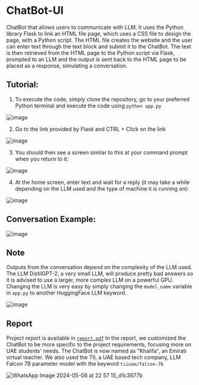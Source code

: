 # ChatBot-UI
ChatBot that allows users to communicate with LLM. It uses the Python library Flask to link an HTML file page, which uses a CSS file to design the page, with a Python script. The HTML file creates the website and the user can enter text through the text block and submit it to the ChatBot. The text is then retrieved from the HTML page to the Python script via Flask, prompted to an LLM and the output is sent back to the HTML page to be placed as a response, simulating a conversation.  
## Tutorial:

1. To execute the code, simply clone the repository, go to your preferred Python terminal and execute the code using `python app.py`

![image](https://github.com/Amrtamer711/ChatBot-UI/assets/131773782/3fe949d8-6b82-4ec9-8b9c-73df1d74aa70)

2. Go to the link provided by Flask and CTRL + Click on the link

![image](https://github.com/Amrtamer711/ChatBot-UI/assets/131773782/7a5faeb0-f10a-4fe3-9edb-b009de90884f)

3. You should then see a screen similar to this at your command prompt when you return to it:

![image](https://github.com/Amrtamer711/ChatBot-UI/assets/131773782/ae59a168-d8dd-42c2-a27d-9d181a0ff3d9)

4. At the home screen, enter text and wait for a reply (it may take a while depending on the LLM used and the type of machine it is running on):

![image](https://github.com/Amrtamer711/ChatBot-UI/assets/131773782/4a2ca167-4a87-4a63-889b-7283a494ae3e)

## Conversation Example:
![image](https://github.com/Amrtamer711/ChatBot-UI/assets/131773782/deae33d6-9083-4067-9814-9424e819fea1)

## Note 
Outputs from the conversation depend on the complexity of the LLM used. The LLM DistilGPT-2, a very small LLM, will produce pretty bad answers so it is advised to use a larger, more complex LLM on a powerful GPU. Changing the LLM is very easy by simply changing the `model_name` variable in `app.py` to another HuggingFace LLM keyword.

![image](https://github.com/Amrtamer711/ChatBot-UI/assets/131773782/7816e748-365f-4257-ba5f-f3f4f54c07e5)

## Report

Project report is available in [`report.pdf`](https://github.com/Amrtamer711/ChatBot-UI/blob/main/report.pdf)
In the report, we customized the ChatBot to be more specific to the project requirements, focusing more on UAE students' needs. The ChatBot is now named as "Khalifa", an Emirati virtual teacher. We also used the TII, a UAE based tech company, LLM Falcon 7B parameter model with the keyword `tiiuae/falcon-7b`

![WhatsApp Image 2024-05-06 at 22 57 15_d1c3677b](https://github.com/Amrtamer711/ChatBot-UI/assets/131773782/a0f87d69-3124-4b67-aaf3-447d37abc13d)

